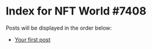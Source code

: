 # Index for NFT World #7408
Posts will be displayed in the order below:

- [Your first post](./001-first.md)

